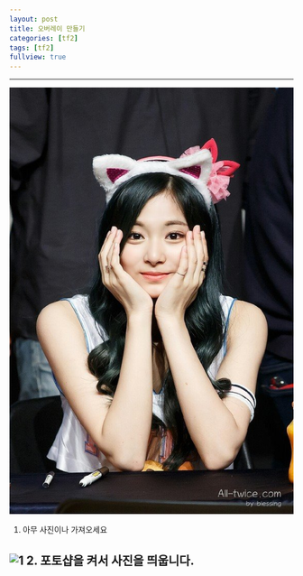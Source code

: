 ```yaml
---
layout: post
title: 오버레이 만들기
categories: [tf2]
tags: [tf2]
fullview: true
---
```


---
![1](/images/1.jpeg)
1. 아무 사진이나 가져오세요

![1](/images/2.jpeg)
2. 포토샵을 켜서 사진을 띄웁니다.
---


